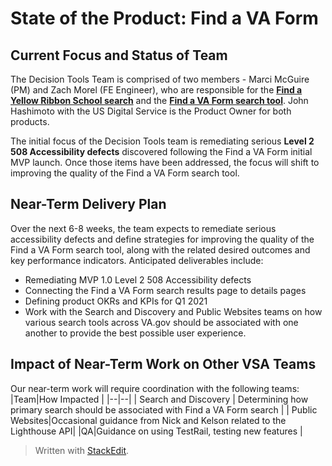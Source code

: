 # State of the Product: Find a VA Form

## Current Focus and Status of Team
The Decision Tools Team is comprised of two members - Marci McGuire (PM) and Zach Morel (FE Engineer), who are responsible for the **[Find a Yellow Ribbon School search](https://www.va.gov/education/yellow-ribbon-participating-schools/)** and the **[Find a VA Form search tool](https://www.va.gov/find-forms/)**.   John Hashimoto with the US Digital Service is the Product Owner for both products.

The initial focus of the Decision Tools team is remediating serious **Level 2 508 Accessibility defects** discovered following the Find a VA Form initial MVP launch.   Once those items have been addressed, the focus will shift to improving the quality of the Find a VA Form search tool. 

## Near-Term Delivery Plan

Over the next 6-8 weeks, the team expects to remediate serious accessibility defects and define strategies for improving the quality of the Find a VA Form search tool, along with the related desired outcomes and key performance indicators.  Anticipated deliverables include:

 - Remediating MVP 1.0 Level 2 508 Accessibility defects
 - Connecting the Find a VA Form search results page to details pages
 - Defining product OKRs and KPIs for Q1 2021
 - Work with the Search and Discovery and Public Websites teams on how various search tools across VA.gov should be associated with one another to provide the best possible user experience.

## Impact of Near-Term Work on Other VSA Teams

Our near-term work will require coordination with the following teams:
|Team|How Impacted  |
|--|--|
| Search and Discovery | Determining how primary search should be associated with Find a VA Form search  |
|  Public Websites|Occasional guidance from Nick and Kelson related to the Lighthouse API|
|QA|Guidance on using TestRail, testing new features |
> Written with [StackEdit](https://stackedit.io/).
